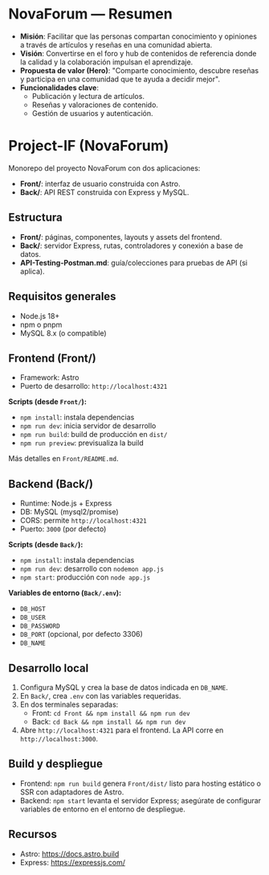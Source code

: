 # NovaForum — Resumen
 
 - **Misión**: Facilitar que las personas compartan conocimiento y opiniones a través de artículos y reseñas en una comunidad abierta.
 - **Visión**: Convertirse en el foro y hub de contenidos de referencia donde la calidad y la colaboración impulsan el aprendizaje.
 - **Propuesta de valor (Hero)**: "Comparte conocimiento, descubre reseñas y participa en una comunidad que te ayuda a decidir mejor".
 - **Funcionalidades clave**:
   - Publicación y lectura de artículos.
   - Reseñas y valoraciones de contenido.
   - Gestión de usuarios y autenticación.

# Project-IF (NovaForum)
 
 Monorepo del proyecto NovaForum con dos aplicaciones:
 
 - **Front/**: interfaz de usuario construida con Astro.
 - **Back/**: API REST construida con Express y MySQL.
 
 ## Estructura
 - **Front/**: páginas, componentes, layouts y assets del frontend.
 - **Back/**: servidor Express, rutas, controladores y conexión a base de datos.
 - **API-Testing-Postman.md**: guía/colecciones para pruebas de API (si aplica).
 
 ## Requisitos generales
 - Node.js 18+
 - npm o pnpm
 - MySQL 8.x (o compatible)
 
 ## Frontend (Front/)
 - Framework: Astro
 - Puerto de desarrollo: `http://localhost:4321`
 
 **Scripts (desde `Front/`):**
 - `npm install`: instala dependencias
 - `npm run dev`: inicia servidor de desarrollo
 - `npm run build`: build de producción en `dist/`
 - `npm run preview`: previsualiza la build
 
 Más detalles en `Front/README.md`.
 
 ## Backend (Back/)
 - Runtime: Node.js + Express
 - DB: MySQL (mysql2/promise)
 - CORS: permite `http://localhost:4321`
 - Puerto: `3000` (por defecto)
 
 **Scripts (desde `Back/`):**
 - `npm install`: instala dependencias
 - `npm run dev`: desarrollo con `nodemon app.js`
 - `npm start`: producción con `node app.js`
 
 **Variables de entorno (`Back/.env`):**
 - `DB_HOST`
 - `DB_USER`
 - `DB_PASSWORD`
 - `DB_PORT` (opcional, por defecto 3306)
 - `DB_NAME`
 
 ## Desarrollo local
 1. Configura MySQL y crea la base de datos indicada en `DB_NAME`.
 2. En `Back/`, crea `.env` con las variables requeridas.
 3. En dos terminales separadas:
    - Front: `cd Front && npm install && npm run dev`
    - Back: `cd Back && npm install && npm run dev`
 4. Abre `http://localhost:4321` para el frontend. La API corre en `http://localhost:3000`.
 
 ## Build y despliegue
 - Frontend: `npm run build` genera `Front/dist/` listo para hosting estático o SSR con adaptadores de Astro.
 - Backend: `npm start` levanta el servidor Express; asegúrate de configurar variables de entorno en el entorno de despliegue.
 
 ## Recursos
 - Astro: https://docs.astro.build
 - Express: https://expressjs.com/
